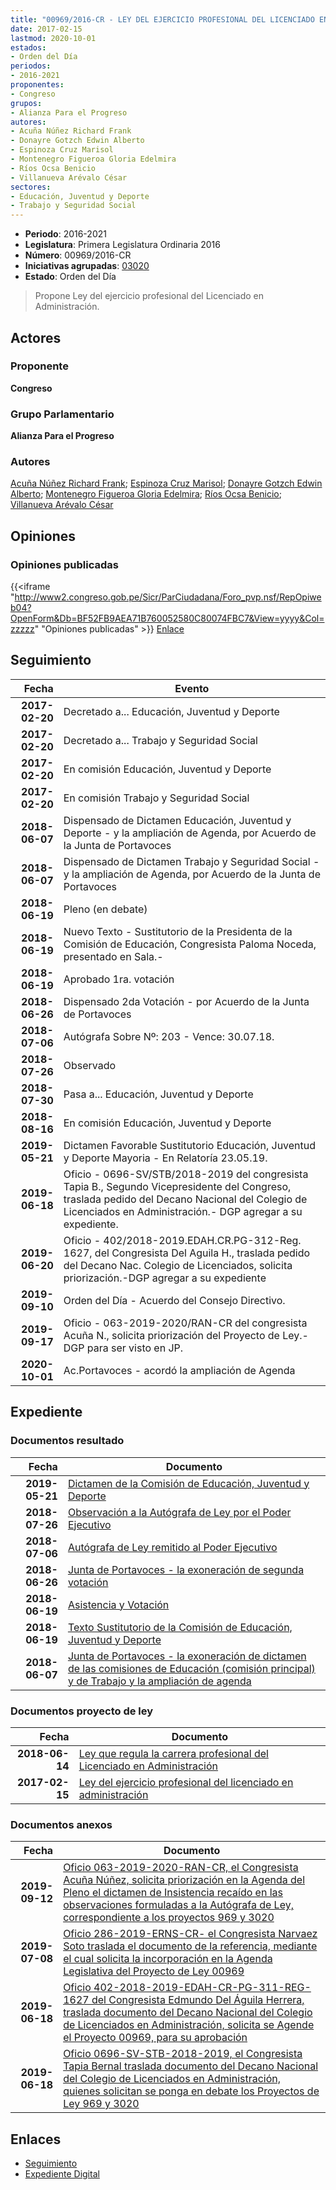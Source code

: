 ```yaml
---
title: "00969/2016-CR - LEY DEL EJERCICIO PROFESIONAL DEL LICENCIADO EN ADMINISTRACIÓN"
date: 2017-02-15
lastmod: 2020-10-01
estados:
- Orden del Día
periodos:
- 2016-2021
proponentes:
- Congreso
grupos:
- Alianza Para el Progreso
autores:
- Acuña Núñez Richard Frank
- Donayre Gotzch Edwin Alberto
- Espinoza Cruz Marisol
- Montenegro Figueroa Gloria Edelmira
- Ríos Ocsa Benicio
- Villanueva Arévalo César
sectores:
- Educación, Juventud y Deporte
- Trabajo y Seguridad Social
---
```

- **Periodo**: 2016-2021
- **Legislatura**: Primera Legislatura Ordinaria 2016
- **Número**: 00969/2016-CR
- **Iniciativas agrupadas**: [03020](../../03000/03020)
- **Estado**: Orden del Día

> Propone Ley del ejercicio profesional del Licenciado en Administración.


## Actores

### Proponente

**Congreso**

### Grupo Parlamentario

**Alianza Para el Progreso**

### Autores

[Acuña Núñez Richard Frank](mailto:mailto:racuna@congreso.gob.pe); [Espinoza Cruz Marisol](mailto:mailto:mespinozac@congreso.gob.pe); [Donayre Gotzch Edwin Alberto](mailto:mailto:edonayre@congreso.gob.pe); [Montenegro Figueroa Gloria Edelmira](mailto:mailto:gmontenegrof@congreso.gob.pe); [Ríos Ocsa Benicio](mailto:mailto:brios@congreso.gob.pe); [Villanueva Arévalo César](mailto:mailto:cvillanueva@congreso.gob.pe)

## Opiniones

### Opiniones publicadas

{{<iframe "http://www2.congreso.gob.pe/Sicr/ParCiudadana/Foro_pvp.nsf/RepOpiweb04?OpenForm&Db=BF52FB9AEA71B760052580C80074FBC7&View=yyyy&Col=zzzzz" "Opiniones publicadas" >}}
[Enlace](http://www2.congreso.gob.pe/Sicr/ParCiudadana/Foro_pvp.nsf/RepOpiweb04?OpenForm&Db=BF52FB9AEA71B760052580C80074FBC7&View=yyyy&Col=zzzzz)


## Seguimiento

| Fecha | Evento |
|------:|--------|
| **2017-02-20** | Decretado a... Educación, Juventud y Deporte |
| **2017-02-20** | Decretado a... Trabajo y Seguridad Social |
| **2017-02-20** | En comisión Educación, Juventud y Deporte |
| **2017-02-20** | En comisión Trabajo y Seguridad Social |
| **2018-06-07** | Dispensado de Dictamen Educación, Juventud y Deporte - y la ampliación de Agenda, por Acuerdo de la Junta de Portavoces |
| **2018-06-07** | Dispensado de Dictamen Trabajo y Seguridad Social - y la ampliación de Agenda, por Acuerdo de la Junta de Portavoces |
| **2018-06-19** | Pleno (en debate) |
| **2018-06-19** | Nuevo Texto - Sustitutorio de la Presidenta de la Comisión de Educación, Congresista Paloma Noceda, presentado en Sala.- |
| **2018-06-19** | Aprobado 1ra. votación |
| **2018-06-26** | Dispensado 2da Votación - por Acuerdo de la Junta de Portavoces |
| **2018-07-06** | Autógrafa Sobre Nº: 203 - Vence: 30.07.18. |
| **2018-07-26** | Observado |
| **2018-07-30** | Pasa a... Educación, Juventud y Deporte |
| **2018-08-16** | En comisión Educación, Juventud y Deporte |
| **2019-05-21** | Dictamen Favorable Sustitutorio Educación, Juventud y Deporte Mayoria - En Relatoría 23.05.19. |
| **2019-06-18** | Oficio - 0696-SV/STB/2018-2019 del congresista Tapia B., Segundo Vicepresidente del Congreso, traslada pedido del Decano Nacional del Colegio de Licenciados en Administración.- DGP agregar a su expediente. |
| **2019-06-20** | Oficio - 402/2018-2019.EDAH.CR.PG-312-Reg. 1627, del Congresista Del Aguila H., traslada pedido del Decano Nac. Colegio de Licenciados, solicita priorización.-DGP agregar a su expediente |
| **2019-09-10** | Orden del Día - Acuerdo del Consejo Directivo. |
| **2019-09-17** | Oficio - 063-2019-2020/RAN-CR del congresista Acuña N., solicita priorización del Proyecto de Ley.-DGP para ser visto en JP. |
| **2020-10-01** | Ac.Portavoces - acordó la ampliación de Agenda |

## Expediente

### Documentos resultado

| Fecha | Documento |
|------:|-----------|
| **2019-05-21** | [Dictamen de la Comisión de Educación, Juventud y Deporte](http://www.leyes.congreso.gob.pe/Documentos/2016_2021/Dictamenes/Proyectos_de_Ley/00969DC10MAY20190521.pdf) |
| **2018-07-26** | [Observación a la Autógrafa de Ley por el Poder Ejecutivo](http://www.leyes.congreso.gob.pe/Documentos/2016_2021/Observacion_a_la_Autografa/OBAU0096920180726.pdf) |
| **2018-07-06** | [Autógrafa de Ley remitido al Poder Ejecutivo](http://www.leyes.congreso.gob.pe/Documentos/2016_2021/Autografas/Ley_y_de_Resolucion_Legislativa/AU0096920180706..pdf) |
| **2018-06-26** | [Junta de Portavoces - la exoneración de segunda votación](http://www.leyes.congreso.gob.pe/Documentos/2016_2021/Acuerdos/Junta_Portavoces/AJP0096920180626.pdf) |
| **2018-06-19** | [Asistencia y Votación](http://www.leyes.congreso.gob.pe/Documentos/2016_2021/Asistencia_y_Votacion/Proyectos_de_Ley/AV0096920180619.pdf) |
| **2018-06-19** | [Texto Sustitutorio de la Comisión de Educación, Juventud y Deporte](http://www.leyes.congreso.gob.pe/Documentos/2016_2021/Texto_Sustitutorio/Proyectos_de_Ley/TS0096920180619.pdf) |
| **2018-06-07** | [Junta de Portavoces - la exoneración de dictamen de las comisiones de Educación (comisión principal) y de Trabajo y la ampliación de agenda](http://www.leyes.congreso.gob.pe/Documentos/2016_2021/Acuerdos/Junta_Portavoces/AJP0096920180607.pdf) |

### Documentos proyecto de ley

| Fecha | Documento |
|------:|-----------|
| **2018-06-14** | [Ley que regula la carrera profesional del Licenciado en Administración](http://www.leyes.congreso.gob.pe/Documentos/2016_2021/Proyectos_de_Ley_y_de_Resoluciones_Legislativas/PL0302020180614.PDF) |
| **2017-02-15** | [Ley del ejercicio profesional del licenciado en administración](http://www.leyes.congreso.gob.pe/Documentos/2016_2021/Proyectos_de_Ley_y_de_Resoluciones_Legislativas/PL0095520170214.pdf) |

### Documentos anexos

| Fecha | Documento |
|------:|-----------|
| **2019-09-12** | [Oficio 063-2019-2020-RAN-CR, el Congresista Acuña Núñez, solicita priorización en la Agenda del Pleno el dictamen de Insistencia recaído en las observaciones formuladas a la Autógrafa de Ley, correspondiente a los proyectos 969 y 3020](http://www.leyes.congreso.gob.pe/Documentos/2016_2021/Oficios/Congresistas/OFICIO-063-2019-2020-RAN-CR.pdf) |
| **2019-07-08** | [Oficio 286-2019-ERNS-CR- el Congresista Narvaez Soto traslada el documento de la referencia, mediante el cual solicita la incorporación en la Agenda Legislativa del Proyecto de Ley 00969](http://www.leyes.congreso.gob.pe/Documentos/2016_2021/Oficios/Congresistas/OFICIO-286-2019-ERNS-CR.pdf) |
| **2019-06-18** | [Oficio 402-2018-2019-EDAH-CR-PG-311-REG-1627 del Congresista Edmundo Del Águila Herrera, traslada documento del Decano Nacional del Colegio de Licenciados en Administración, solicita se Agende el Proyecto 00969, para su aprobación](http://www.leyes.congreso.gob.pe/Documentos/2016_2021/Oficios/Congresistas/OFICIO-402-2018-2019-EDAH-CR-PG-311-REG-1677.pdf) |
| **2019-06-18** | [Oficio 0696-SV-STB-2018-2019, el Congresista Tapia Bernal traslada documento del Decano Nacional del Colegio de Licenciados en Administración, quienes solicitan se ponga en debate los Proyectos de Ley 969 y 3020](http://www.leyes.congreso.gob.pe/Documentos/2016_2021/Oficios/Congresistas/OFICIO-0696-SV-STB-2018-2019.pdf) |

## Enlaces

- [Seguimiento](http://www2.congreso.gob.pe/Sicr/TraDocEstProc/CLProLey2016.nsf/f7fff46988ca05b1052578e100829cc7/506a761402692024052580c8007940db?OpenDocument)
- [Expediente Digital](http://www2.congreso.gob.pe/Sicr/TraDocEstProc/Expvirt_2011.nsf/visbusqptramdoc1621/00969?opendocument)

